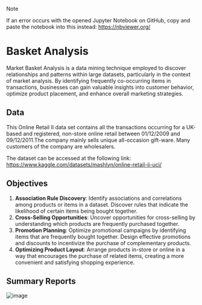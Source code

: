 > [!NOTE]
> If an error occurs with the opened Jupyter Notebook on GitHub, copy and paste the notebook into this instead: https://nbviewer.org/

# Basket Analysis
Market Basket Analysis is a data mining technique employed to discover relationships and patterns within large datasets, particularly in the context of market analysis. By identifying frequently co-occurring items in transactions, businesses can gain valuable insights into customer behavior, optimize product placement, and enhance overall marketing strategies.

## Data
This Online Retail II data set contains all the transactions occurring for a UK-based and registered, non-store online retail between 01/12/2009 and 09/12/2011.The company mainly sells unique all-occasion gift-ware. Many customers of the company are wholesalers.

The dataset can be accessed at the following link:
https://www.kaggle.com/datasets/mashlyn/online-retail-ii-uci/

## Objectives
1. **Association Rule Discovery**: Identify associations and correlations among products or items in a dataset. Discover rules that indicate the likelihood of certain items being bought together.
2. **Cross-Selling Opportunities**: Uncover opportunities for cross-selling by understanding which products are frequently purchased together.
3. **Promotion Planning**: Optimize promotional campaigns by identifying items that are frequently bought together. Design effective promotions and discounts to incentivize the purchase of complementary products.
4. **Optimizing Product Layout**: Arrange products in-store or online in a way that encourages the purchase of related items, creating a more convenient and satisfying shopping experience.

## Summary Reports
![image](https://github.com/Agungvpzz/Basket-Analysis/assets/48642326/e5661d97-88f5-4c28-beae-949824bcd182)
